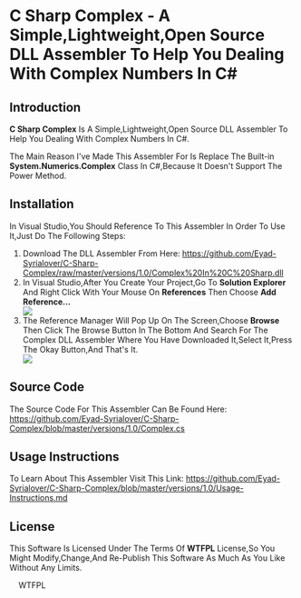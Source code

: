 <h1> C Sharp Complex - A Simple,Lightweight,Open Source DLL Assembler To Help You Dealing With Complex Numbers In C#</h1>

<h2>Introduction</h2>
<p><b>C Sharp Complex</b> Is A Simple,Lightweight,Open Source DLL Assembler To Help You Dealing With Complex Numbers In C#.</p>
<p>The Main Reason I've Made This Assembler For Is Replace The Built-in <b>System.Numerics.Complex</b> Class In C#,Because It Doesn't Support The Power Method.</p>

<h2>Installation</h2>
<p>In Visual Studio,You Should Reference To This Assembler In Order To Use It,Just Do The Following Steps:</p>
<ol>
<li>Download The DLL Assembler From Here: <a href="https://github.com/Eyad-Syrialover/C-Sharp-Complex/raw/master/versions/1.0/Complex%20In%20C%20Sharp.dll">https://github.com/Eyad-Syrialover/C-Sharp-Complex/raw/master/versions/1.0/Complex%20In%20C%20Sharp.dll</a></li>
<li>In Visual Studio,After You Create Your Project,Go To <b>Solution Explorer</b> And Right Click With Your Mouse On <b>References</b> Then Choose <b>Add Reference...</b></li>
<img src="https://github.com/Eyad-Syrialover/C-Sharp-Complex/raw/master/Attachments/C%23%20Complex%201.jpg"/>
<li>The Reference Manager Will Pop Up On The Screen,Choose <b>Browse</b> Then Click The Browse Button In The Bottom And Search For The Complex DLL Assembler Where You Have Downloaded It,Select It,Press The Okay Button,And That's It.</li>
<img src="https://github.com/Eyad-Syrialover/C-Sharp-Complex/raw/master/Attachments/C%23%20Complex%202.jpg"/>
</ol>

<h2>Source Code</h2>
<p>The Source Code For This Assembler Can Be Found Here: <a href="https://github.com/Eyad-Syrialover/C-Sharp-Complex/blob/master/versions/1.0/Complex.cs">https://github.com/Eyad-Syrialover/C-Sharp-Complex/blob/master/versions/1.0/Complex.cs</a></p>

<h2>Usage Instructions</h2>
<p>To Learn About This Assembler Visit This Link: <a href="https://github.com/Eyad-Syrialover/C-Sharp-Complex/blob/master/versions/1.0/Usage-Instructions.md">https://github.com/Eyad-Syrialover/C-Sharp-Complex/blob/master/versions/1.0/Usage-Instructions.md</a></p>

<h2>License</h2>
<p>This Software Is Licensed Under The Terms Of <b>WTFPL</b> License,So You Might Modify,Change,And Re-Publish This Software As Much As You Like Without Any Limits.</p>

<a href="http://www.wtfpl.net/" style="text-align:center;"><img src="http://www.wtfpl.net/wp-content/uploads/2012/12/wtfpl-badge-1.png"  width="80" height="15" alt="WTFPL" /></a>
